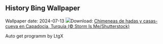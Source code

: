 ## History Bing Wallpaper
Wallpaper date: 2024-07-13
![](https://www.bing.com/th?id=OHR.CappadociaRocks_ES-ES4124443837_UHD.jpg&w=1000)Download: [Chimeneas de hadas y casas-cueva en Capadocia, Turquía (© Storm Is Me/Shutterstock)](https://www.bing.com/th?id=OHR.CappadociaRocks_ES-ES4124443837_UHD.jpg)

Auto get programm by LtgX
